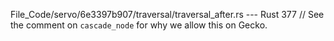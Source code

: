 File_Code/servo/6e3397b907/traversal/traversal_after.rs --- Rust
377         // See the comment on `cascade_node` for why we allow this on Gecko.                                                                               

